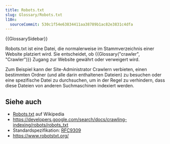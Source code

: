```yaml
---
title: Robots.txt
slug: Glossary/Robots.txt
l10n:
  sourceCommit: 530c1f54e63834411aa38789b1ac82e3831c4dfa
---
```


{{GlossarySidebar}}

Robots.txt ist eine Datei, die normalerweise im Stammverzeichnis einer Website platziert wird. Sie entscheidet, ob {{Glossary("crawler", "Crawler")}} Zugang zur Website gewährt oder verweigert wird.

Zum Beispiel kann der Site-Administrator Crawlern verbieten, einen bestimmten Ordner (und alle darin enthaltenen Dateien) zu besuchen oder eine spezifische Datei zu durchsuchen, um in der Regel zu verhindern, dass diese Dateien von anderen Suchmaschinen indexiert werden.

## Siehe auch

- [Robots.txt](https://en.wikipedia.org/wiki/Robots.txt) auf Wikipedia
- <https://developers.google.com/search/docs/crawling-indexing/robots/robots_txt>
- Standardspezifikation: [RFC9309](https://www.rfc-editor.org/rfc/rfc9309.html)
- <https://www.robotstxt.org/>
